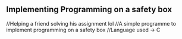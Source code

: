 ## Implementing Programming on a safety box

//Helping a friend solving his assignment lol
//A simple programme to implement programming on a safety box
//Language used -> C
